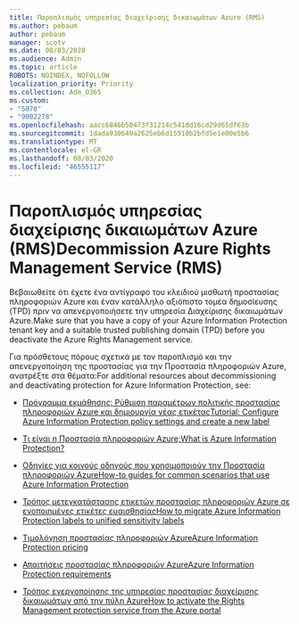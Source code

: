 ```yaml
---
title: Παροπλισμός υπηρεσίας διαχείρισης δικαιωμάτων Azure (RMS)
ms.author: pebaum
author: pebaum
manager: scotv
ms.date: 08/03/2020
ms.audience: Admin
ms.topic: article
ROBOTS: NOINDEX, NOFOLLOW
localization_priority: Priority
ms.collection: Adm_O365
ms.custom:
- "5070"
- "9002278"
ms.openlocfilehash: aacc6846b50473f31214c541dd16cd29d65df63b
ms.sourcegitcommit: 1dada930649a2625eb6d15910b2bfd5e1e00e5b6
ms.translationtype: MT
ms.contentlocale: el-GR
ms.lasthandoff: 08/03/2020
ms.locfileid: "46555117"
---
```

# <a name="decommission-azure-rights-management-service-rms"></a><span data-ttu-id="496bb-102">Παροπλισμός υπηρεσίας διαχείρισης δικαιωμάτων Azure (RMS)</span><span class="sxs-lookup"><span data-stu-id="496bb-102">Decommission Azure Rights Management Service (RMS)</span></span>

<span data-ttu-id="496bb-103">Βεβαιωθείτε ότι έχετε ένα αντίγραφο του κλειδιού μισθωτή προστασίας πληροφοριών Azure και έναν κατάλληλο αξιόπιστο τομέα δημοσίευσης (TPD) πριν να απενεργοποιήσετε την υπηρεσία Διαχείρισης δικαιωμάτων Azure.</span><span class="sxs-lookup"><span data-stu-id="496bb-103">Make sure that you have a copy of your Azure Information Protection tenant key and a suitable trusted publishing domain (TPD) before you deactivate the Azure Rights Management service.</span></span>

<span data-ttu-id="496bb-104">Για πρόσθετους πόρους σχετικά με τον παροπλισμό και την απενεργοποίηση της προστασίας για την Προστασία πληροφοριών Azure, ανατρέξτε στα θέματα:</span><span class="sxs-lookup"><span data-stu-id="496bb-104">For additional resources about decommissioning and deactivating protection for Azure Information Protection, see:</span></span>

- [<span data-ttu-id="496bb-105">Πρόγραμμα εκμάθησης: Ρύθμιση παραμέτρων πολιτικής προστασίας πληροφοριών Azure και δημιουργία νέας ετικέτας</span><span class="sxs-lookup"><span data-stu-id="496bb-105">Tutorial: Configure Azure Information Protection policy settings and create a new label</span></span>](https://docs.microsoft.com/azure/information-protection/get-started/infoprotect-quick-start-tutorial)
- [<span data-ttu-id="496bb-106">Τι είναι η Προστασία πληροφοριών Azure;</span><span class="sxs-lookup"><span data-stu-id="496bb-106">What is Azure Information Protection?</span></span>](https://docs.microsoft.com/azure/information-protection/what-is-information-protection)
- [<span data-ttu-id="496bb-107">Οδηγίες για κοινούς οδηγούς που χρησιμοποιούν την Προστασία πληροφοριών Azure</span><span class="sxs-lookup"><span data-stu-id="496bb-107">How-to guides for common scenarios that use Azure Information Protection</span></span>](https://docs.microsoft.com/azure/information-protection/how-to-guides)  
    
- [<span data-ttu-id="496bb-108">Τρόπος μετεγκατάστασης ετικετών προστασίας πληροφοριών Azure σε ενοποιημένες ετικέτες ευαισθησίας</span><span class="sxs-lookup"><span data-stu-id="496bb-108">How to migrate Azure Information Protection labels to unified sensitivity labels</span></span>](https://docs.microsoft.com/azure/information-protection/configure-policy-migrate-labels)  
    
- [<span data-ttu-id="496bb-109">Τιμολόγηση προστασίας πληροφοριών Azure</span><span class="sxs-lookup"><span data-stu-id="496bb-109">Azure Information Protection pricing</span></span>](https://azure.microsoft.com/pricing/details/information-protection)  
    
- [<span data-ttu-id="496bb-110">Απαιτήσεις προστασίας πληροφοριών Azure</span><span class="sxs-lookup"><span data-stu-id="496bb-110">Azure Information Protection requirements</span></span>](https://docs.microsoft.com/azure/information-protection/get-started/requirements)  
    
- [<span data-ttu-id="496bb-111">Τρόπος ενεργοποίησης της υπηρεσίας προστασίας διαχείρισης δικαιωμάτων από την πύλη Azure</span><span class="sxs-lookup"><span data-stu-id="496bb-111">How to activate the Rights Management protection service from the Azure portal</span></span>](https://docs.microsoft.com/azure/information-protection/deploy-use/activate-azure)